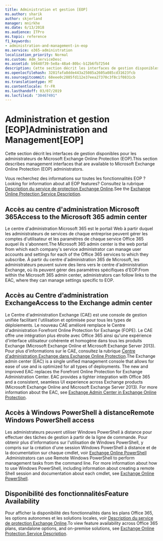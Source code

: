 ```yaml
---
title: Administration et gestion [EOP]
ms.author: sharik
author: skjerland
manager: mnirkhe
ms.date: 6/13/2018
ms.audience: ITPro
ms.topic: reference
f1_keywords:
- administration-and-management-in-eop
ms.service: o365-administration
localization_priority: Normal
ms.custom: Adm_ServiceDesc
ms.assetid: b9448f39-5e8a-48a4-80bc-b12b6fb72544
description: Cette section décrit les interfaces de gestion disponibles pour les administrateurs de Microsoft Exchange Online Protection (EOP).
ms.openlocfilehash: 3281fafa8dde443a25085a2605a085cd31623fcb
ms.sourcegitcommit: 68eee0c2885fd112e37eea27370c3f8c1f0831cb
ms.translationtype: MT
ms.contentlocale: fr-FR
ms.lasthandoff: 03/07/2019
ms.locfileid: "30467491"
---
```

# <a name="administration-and-managementeop"></a><span data-ttu-id="9ac68-103">Administration et gestion [EOP]</span><span class="sxs-lookup"><span data-stu-id="9ac68-103">Administration and Management[EOP]</span></span>

<span data-ttu-id="9ac68-104">Cette section décrit les interfaces de gestion disponibles pour les administrateurs de Microsoft Exchange Online Protection (EOP).</span><span class="sxs-lookup"><span data-stu-id="9ac68-104">This section describes management interfaces that are available to Microsoft Exchange Online Protection (EOP) administrators.</span></span>
  
<span data-ttu-id="9ac68-105">Vous recherchez des informations sur toutes les fonctionnalités EOP ?</span><span class="sxs-lookup"><span data-stu-id="9ac68-105">Looking for information about all EOP features?</span></span> <span data-ttu-id="9ac68-106">Consultez la rubrique [Description du service de protection Exchange Online](exchange-online-protection-service-description.md).</span><span class="sxs-lookup"><span data-stu-id="9ac68-106">See the [Exchange Online Protection Service Description](exchange-online-protection-service-description.md).</span></span>
  
## <a name="access-to-the-microsoft-365-admin-center"></a><span data-ttu-id="9ac68-107">Accès au centre d'administration Microsoft 365</span><span class="sxs-lookup"><span data-stu-id="9ac68-107">Access to the Microsoft 365 admin center</span></span>
<span data-ttu-id="9ac68-108"><a name="BKMK_accesstotheoffice365admincenter"> </a></span><span class="sxs-lookup"><span data-stu-id="9ac68-108"></span></span>

<span data-ttu-id="9ac68-109">Le centre d'administration Microsoft 365 est le portail Web à partir duquel les administrateurs de services de chaque entreprise peuvent gérer les comptes d'utilisateur et les paramètres de chaque service Office 365 auquel ils s'abonnent.</span><span class="sxs-lookup"><span data-stu-id="9ac68-109">The Microsoft 365 admin center is the web portal from which each company's service administrator can manage user accounts and settings for each of the Office 365 services to which they subscribe.</span></span> <span data-ttu-id="9ac68-110">À partir du centre d'administration 365 de Microsoft, les administrateurs peuvent suivre des liens vers le centre d'administration Exchange, où ils peuvent gérer des paramètres spécifiques d'EOP.</span><span class="sxs-lookup"><span data-stu-id="9ac68-110">From within the Microsoft 365 admin center, administrators can follow links to the EAC, where they can manage settings specific to EOP.</span></span>
  
## <a name="access-to-the-exchange-admin-center"></a><span data-ttu-id="9ac68-111">Accès au Centre d’administration Exchange</span><span class="sxs-lookup"><span data-stu-id="9ac68-111">Access to the Exchange admin center</span></span>
<span data-ttu-id="9ac68-112"><a name="BKMK_accesstotheexchangeadmincenter"> </a></span><span class="sxs-lookup"><span data-stu-id="9ac68-112"></span></span>

<span data-ttu-id="9ac68-p103">Le Centre d'administration Exchange (CAE) est une console de gestion unifiée facilitant l'utilisation et optimisée pour tous les types de déploiements. Le nouveau CAE amélioré remplace le Centre d'administration Forefront Online Protection for Exchange (FOPE). Le CAE offre une intégration plus étroite avec Office 365 ainsi qu'une expérience d'interface utilisateur cohérente et homogène dans tous les produits Exchange (Microsoft Exchange Online et Microsoft Exchange Server 2013). Pour plus d'informations sur le CAE, consultez la rubrique [Centre d'administration Exchange dans Exchange Online Protection](https://go.microsoft.com/fwlink/p/?LinkId=282381).</span><span class="sxs-lookup"><span data-stu-id="9ac68-p103">The Exchange admin center (EAC) is a single unified management console that allows for ease of use and is optimized for all types of deployments. The new and improved EAC replaces the Forefront Online Protection for Exchange Administration Center. EAC provides a tighter integration with Office 365 and a consistent, seamless UI experience across Exchange products (Microsoft Exchange Online and Microsoft Exchange Server 2013). For more information about the EAC, see [Exchange Admin Center in Exchange Online Protection](https://go.microsoft.com/fwlink/p/?LinkId=282381).</span></span>
  
## <a name="remote-windows-powershell-access"></a><span data-ttu-id="9ac68-117">Accès à Windows PowerShell à distance</span><span class="sxs-lookup"><span data-stu-id="9ac68-117">Remote Windows PowerShell access</span></span>
<span data-ttu-id="9ac68-118"><a name="BKMK_remotewindowspowershellaccess"> </a></span><span class="sxs-lookup"><span data-stu-id="9ac68-118"></span></span>

 <span data-ttu-id="9ac68-p104">Les administrateurs peuvent utiliser Windows PowerShell à distance pour effectuer des tâches de gestion à partir de la ligne de commande. Pour obtenir plus d'informations sur l'utilisation de Windows PowerShell, y compris sur la création d'une session Windows PowerShell à distance et de la documentation sur chaque cmdlet, voir [Exchange Online PowerShell ](https://go.microsoft.com/fwlink/p/?LinkId=282266).</span><span class="sxs-lookup"><span data-stu-id="9ac68-p104">Administrators can use Remote Windows PowerShell to perform management tasks from the command line. For more information about how to use Windows PowerShell, including information about creating a remote Shell session and documentation about each cmdlet, see [Exchange Online PowerShell](https://go.microsoft.com/fwlink/p/?LinkId=282266).</span></span>
  
## <a name="feature-availability"></a><span data-ttu-id="9ac68-121">Disponibilité des fonctionnalités</span><span class="sxs-lookup"><span data-stu-id="9ac68-121">Feature Availability</span></span>
<span data-ttu-id="9ac68-122"><a name="BKMK_remotewindowspowershellaccess"> </a></span><span class="sxs-lookup"><span data-stu-id="9ac68-122"></span></span>

<span data-ttu-id="9ac68-123">Pour afficher la disponibilité des fonctionnalités dans les plans Office 365, les options autonomes et les solutions locales, voir [Description du service de protection Exchange Online](exchange-online-protection-service-description.md).</span><span class="sxs-lookup"><span data-stu-id="9ac68-123">To view feature availability across Office 365 plans, standalone options, and on-premise solutions, see [Exchange Online Protection Service Description](exchange-online-protection-service-description.md).</span></span>
  

